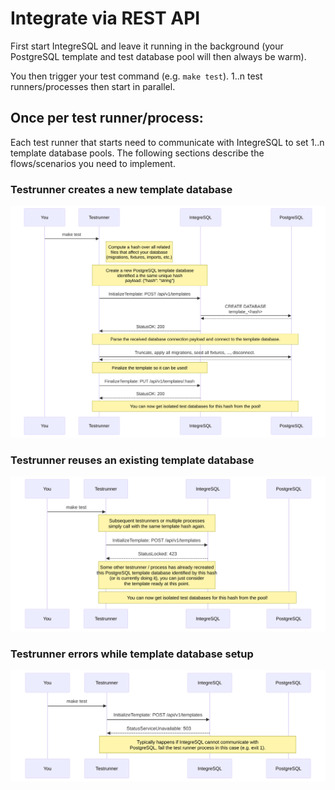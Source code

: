 <!-- 
This file contains [mermaid](https://mermaid.js.org) diagrams.

In VSCode:
* install `bierner.markdown-mermaid` to have easy preview.
* install `bpruitt-goddard.mermaid-markdown-syntax-highlighting` for syntax highlighting.

To Export:
* npm install -g @mermaid-js/mermaid-cli
* mmdc -i integration.template.md -o integration.md

Syntax, see https://mermaid.js.org/syntax/entityRelationshipDiagram.html
-->

# Integrate via REST API

First start IntegreSQL and leave it running in the background (your PostgreSQL template and test database pool will then always be warm). 

You then trigger your test command (e.g. `make test`). 1..n test runners/processes then start in parallel.

## Once per test runner/process:

Each test runner that starts need to communicate with IntegreSQL to set 1..n template database pools. The following sections describe the flows/scenarios you need to implement.

### Testrunner creates a new template database

![diagram](./integration-1.svg)

### Testrunner reuses an existing template database

![diagram](./integration-2.svg)

### Testrunner errors while template database setup

![diagram](./integration-3.svg)